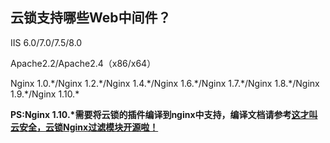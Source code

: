 ## 云锁支持哪些Web中间件？

IIS 6.0/7.0/7.5/8.0

Apache2.2/Apache2.4（x86/x64）

Nginx 1.0.\*/Nginx 1.2.\*/Nginx 1.4.\*/Nginx 1.6.\*/Nginx 1.7.\*/Nginx 1.8.\*/Nginx 1.9.\*/Nginx 1.10.\*

<b>PS:Nginx 1.10.\*需要将云锁的插件编译到nginx中支持，编译文档请参考[这才叫云安全，云锁Nginx过滤模块开源啦！](http://www.yunsuo.com.cn/ht/dynamic/20160331/150.html)
